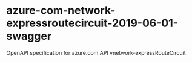 # azure-com-network-expressroutecircuit-2019-06-01-swagger
OpenAPI specification for azure.com API vnetwork-expressRouteCircuit

